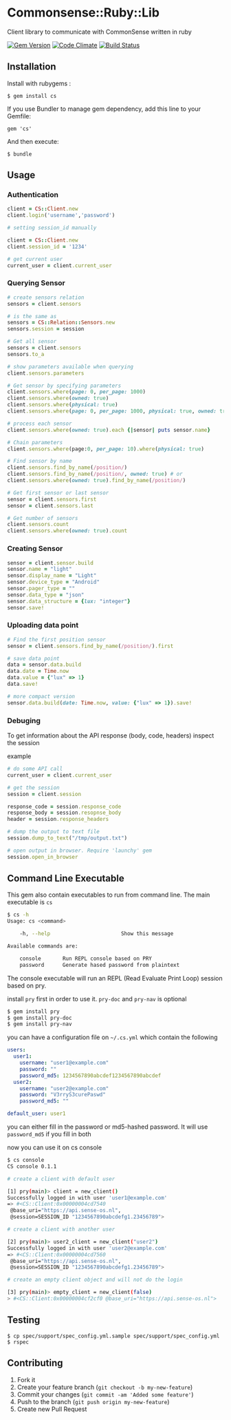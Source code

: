 # Commonsense::Ruby::Lib
Client library to communicate with CommonSense written in ruby

[![Gem Version](https://badge.fury.io/rb/cs.svg)](http://badge.fury.io/rb/cs)
[![Code Climate](https://codeclimate.com/github/senseobservationsystems/commonsense-ruby-lib.png)](https://codeclimate.com/github/senseobservationsystems/commonsense-ruby-lib)
[![Build Status](https://travis-ci.org/senseobservationsystems/commonsense-ruby-lib.png?branch=master)](https://travis-ci.org/senseobservationsystems/commonsense-ruby-lib)

## Installation

Install with rubygems :

    $ gem install cs
    
If you use Bundler to manage gem dependency, add this line to your Gemfile:

    gem 'cs'

And then execute:

    $ bundle

## Usage

### Authentication
```ruby
client = CS::Client.new
client.login('username','password')

# setting session_id manually

client = CS::Client.new
client.session_id = '1234'

# get current user
current_user = client.current_user
```

### Querying Sensor
```ruby
# create sensors relation
sensors = client.sensors

# is the same as
sensors = CS::Relation::Sensors.new
sensors.session = session

# Get all sensor
sensors = client.sensors
sensors.to_a

# show parameters available when querying
client.sensors.parameters

# Get sensor by specifying parameters
client.sensors.where(page: 0, per_page: 1000)
client.sensors.where(owned: true)
client.sensors.where(physical: true)
client.sensors.where(page: 0, per_page: 1000, physical: true, owned: true, details: "full")

# process each sensor
client.sensors.where(owned: true).each {|sensor| puts sensor.name}

# Chain parameters
client.sensors.where(page:0, per_page: 10).where(physical: true)

# Find sensor by name
client.sensors.find_by_name(/position/)
client.sensors.find_by_name(/position/, owned: true) # or
client.sensors.where(owned: true).find_by_name(/position/)

# Get first sensor or last sensor
sensor = client.sensors.first
sensor = client.sensors.last

# Get number of sensors
client.sensors.count
client.sensors.where(owned: true).count
```

### Creating Sensor

```ruby
sensor = client.sensor.build
sensor.name = "light"
sensor.display_name = "Light"
sensor.device_type = "Android"
sensor.pager_type = ""
sensor.data_type = "json"
sensor.data_structure = {lux: "integer"}
sensor.save!
```

### Uploading data point

```ruby
# Find the first position sensor
sensor = client.sensors.find_by_name(/position/).first

# save data point
data = sensor.data.build
data.date = Time.now
data.value = {"lux" => 1}
data.save!

# more compact version
sensor.data.build(date: Time.now, value: {"lux" => 1}).save!
```

### Debuging

To get information about the API response (body, code, headers) inspect the session

example

```ruby
# do some API call
current_user = client.current_user

# get the session
session = client.session

response_code = session.response_code
response_body = session.resopnse_body
header = session.response_headers

# dump the output to text file
session.dump_to_text("/tmp/output.txt")

# open output in browser. Require 'launchy' gem
session.open_in_browser
```

## Command Line Executable

This gem also contain executables to run from command line. The main executable is `cs`

```bash
$ cs -h
Usage: cs <command>

    -h, --help                       Show this message

Available commands are:

    console       Run REPL console based on PRY
    password      Generate hased password from plaintext

```

The console executable will run an REPL (Read Evaluate Print Loop) session based on pry.

install `pry` first in order to use it. `pry-doc` and `pry-nav` is optional

```bash
$ gem install pry
$ gem install pry-doc
$ gem install pry-nav
```

you can have a configuration file on `~/.cs.yml` which contain the following

```yaml
users:
  user1:
    username: "user1@example.com"
    password: ""
    password_md5: 1234567890abcdef1234567890abcdef
  user2:
    username: "user2@example.com"
    password: "V3rryS3curePaswd"
    password_md5: ""

default_user: user1
```

you can either fill in the password or md5-hashed password. It will use `password_md5` if you fill in both


now you can use it on cs console

```bash
$ cs console
CS console 0.1.1

# create a client with default user

[1] pry(main)> client = new_client()
Successfully logged in with user 'user1@example.com'
=> #<CS::Client:0x00000004cd7540
 @base_uri="https://api.sense-os.nl",
 @session=SESSION_ID "1234567890abcdefg1.23456789">

# create a client with another user

[2] pry(main)> user2_client = new_client("user2")
Successfully logged in with user 'user2@example.com'
=> #<CS::Client:0x00000004cd7560
 @base_uri="https://api.sense-os.nl",
 @session=SESSION_ID "1234567890abcdefg1.23456789">

# create an empty client object and will not do the login

[3] pry(main)> empty_client = new_client(false)
> #<CS::Client:0x00000004cf2cf0 @base_uri="https://api.sense-os.nl">
```

## Testing

    $ cp spec/support/spec_config.yml.sample spec/support/spec_config.yml
    $ rspec

## Contributing

1. Fork it
2. Create your feature branch (`git checkout -b my-new-feature`)
3. Commit your changes (`git commit -am 'Added some feature'`)
4. Push to the branch (`git push origin my-new-feature`)
5. Create new Pull Request
